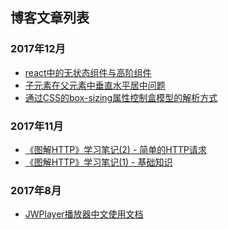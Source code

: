 
## 博客文章列表

### 2017年12月
- ​[react中的无状态组件与高阶组件](http://xinda.site/2017/12/03/react%E4%B8%AD%E7%9A%84%E6%97%A0%E7%8A%B6%E6%80%81%E7%BB%84%E4%BB%B6%E4%B8%8E%E9%AB%98%E9%98%B6%E7%BB%84%E4%BB%B6/)
- ​[子元素在父元素中垂直水平居中问题](http://xinda.site/2017/12/03/%E5%AD%90%E5%85%83%E7%B4%A0%E5%9C%A8%E7%88%B6%E5%85%83%E7%B4%A0%E4%B8%AD%E5%9E%82%E7%9B%B4%E6%B0%B4%E5%B9%B3%E5%B1%85%E4%B8%AD%E9%97%AE%E9%A2%98/)
- ​[通过CSS的box-sizing属性控制盒模型的解析方式](http://xinda.site/2017/12/02/%E9%80%9A%E8%BF%87CSS%E7%9A%84box-sizing%E5%B1%9E%E6%80%A7%E6%8E%A7%E5%88%B6%E7%9B%92%E6%A8%A1%E5%9E%8B%E7%9A%84%E8%A7%A3%E6%9E%90%E6%96%B9%E5%BC%8F/)


### 2017年11月
- [《图解HTTP》学习笔记(2) - 简单的HTTP请求](http://xinda.site/2017/11/23/%E3%80%8A%E5%9B%BE%E8%A7%A3HTTP%E3%80%8B%E5%AD%A6%E4%B9%A0%E7%AC%94%E8%AE%B0-2-%E7%AE%80%E5%8D%95%E7%9A%84HTTP%E8%AF%B7%E6%B1%82/)
- [《图解HTTP》学习笔记(1) - 基础知识](http://xinda.site/2017/11/23/%E3%80%8A%E5%9B%BE%E8%A7%A3HTTP%E3%80%8B%E5%AD%A6%E4%B9%A0%E7%AC%94%E8%AE%B0-1-%E5%9F%BA%E7%A1%80%E7%9F%A5%E8%AF%86/)

### 2017年8月

- ​[JWPlayer播放器中文使用文档](http://xinda.site/2017/08/07/JWPlayer%E6%92%AD%E6%94%BE%E5%99%A8%E5%BF%AB%E9%80%9F%E4%BD%BF%E7%94%A8%E6%8C%87%E5%8D%97(%E4%B8%AD%E6%96%87%E6%96%87%E6%A1%A3)/)



